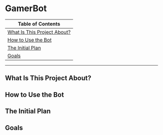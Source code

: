 # GamerBot

|Table of Contents|
| --------------- |
|[What Is This Project About?](#what-is-this-project-about)|
|[How to Use the Bot](#how-to-use-the-bot)|
|[The Initial Plan](#the-initial-plan)|
|[Goals](#goals)|

---------

## What Is This Project About?

## How to Use the Bot

## The Initial Plan

## Goals